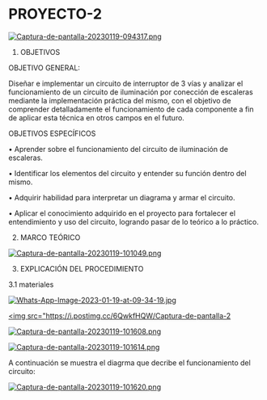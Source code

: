# PROYECTO-2

[![Captura-de-pantalla-20230119-094317.png](https://i.postimg.cc/8zXgbRxx/Captura-de-pantalla-20230119-094317.png)](https://postimg.cc/TKbsdDdc)

1. OBJETIVOS

OBJETIVO GENERAL:

Diseñar e implementar un circuito de interruptor de 3 vías y analizar el funcionamiento de un circuito de iluminación por conección de escaleras mediante la implementación práctica del mismo, con el objetivo de comprender detalladamente el funcionamiento de cada componente a fin de aplicar esta técnica en otros campos en el futuro.

OBJETIVOS ESPECÍFICOS

• Aprender sobre el funcionamiento del circuito de iluminación de escaleras.

• Identificar los elementos del circuito y entender su función dentro del mismo.

• Adquirir habilidad para interpretar un diagrama y armar el circuito.

• Aplicar el conocimiento adquirido en el proyecto para fortalecer el entendimiento y uso del circuito, logrando pasar de lo teórico a lo práctico.

2. MARCO TEÓRICO

[![Captura-de-pantalla-20230119-101049.png](https://i.postimg.cc/bwPC7ZfL/Captura-de-pantalla-20230119-101049.png)](https://postimg.cc/ykfy9YdS)

3. EXPLICACIÓN DEL PROCEDIMIENTO

3.1 materiales 

 [![Whats-App-Image-2023-01-19-at-09-34-19.jpg](https://i.postimg.cc/43qzT0hZ/Whats-App-Image-2023-01-19-at-09-34-19.jpg)](https://postimg.cc/Y4N46b3y)

<a href="https://postimages.org/" target="_blank"><img src="https://i.postimg.cc/6QwkfHQW/Captura-de-pantalla-2

[![Captura-de-pantalla-20230119-101608.png](https://i.postimg.cc/Jhq96byb/Captura-de-pantalla-20230119-101608.png)](https://postimg.cc/bGZCdS9J)

[![Captura-de-pantalla-20230119-101614.png](https://i.postimg.cc/pTL3gp83/Captura-de-pantalla-20230119-101614.png)](https://postimg.cc/CZ9v8Mc4)

A continuación se muestra el diagrma que decribe el funcionamiento del circuito:

[![Captura-de-pantalla-20230119-101620.png](https://i.postimg.cc/LXQGR235/Captura-de-pantalla-20230119-101620.png)](https://postimg.cc/8JWZm83g)


